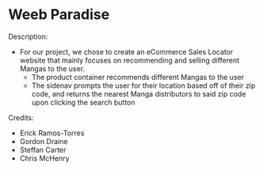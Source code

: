 # Weeb Paradise

Description:
- For our project, we chose to create an eCommerce Sales Locator website that mainly focuses on recommending and selling different Mangas to the user.
    - The product container recommends different Mangas to the user
    - The sidenav prompts the user for their location based off of their zip code, and returns the nearest Manga distributors to said zip code upon clicking the search button

Credits:
- Erick Ramos-Torres
- Gordon Draine
- Steffan Carter
- Chris McHenry